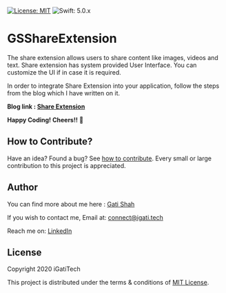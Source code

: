 [![License: MIT](https://img.shields.io/badge/License-MIT-yellow.svg)](https://github.com/igatitech/GSShareExtension/blob/master/LICENSE) 
![Swift: 5.0.x](https://img.shields.io/badge/Swift-5.0.x-orange)

# GSShareExtension

The share extension allows users to share content like images, videos and text. Share extension has system provided User Interface. You can customize the UI if in case it is required.

In order to integrate Share Extension into your application, follow the steps from the blog which I have written on it.

**Blog link : [Share Extension](https://igati.tech/index.php/2020/02/09/ios-share-extension/)**


**Happy Coding! Cheers!!** 🥂 

## How to Contribute?

Have an idea? Found a bug? See [how to contribute](https://github.com/igatitech/GSShareExtension/blob/master/CONTRIBUTION.md). Every small or large contribution to this project is appreciated.

## Author
You can find more about me here : [Gati Shah](https://igati.tech)

If you wish to contact me, 
Email at: [connect@igati.tech](connect@igati.tech)

Reach me on: [LinkedIn](https://www.linkedin.com/in/igatitech/)

## License
Copyright 2020 iGatiTech

This project is distributed under the terms & conditions of [MIT License](https://github.com/igatitech/GSShareExtension/blob/master/LICENSE).
